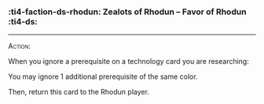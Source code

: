### :ti4-faction-ds-rhodun: __Zealots of Rhodun – Favor of Rhodun__ :ti4-ds:

---
<span style="font-variant:small-caps;">Action</span>:

When you ignore a prerequisite on a technology card you are researching:

You may ignore 1 additional prerequisite of the same color.

Then, return this card to the Rhodun player.
